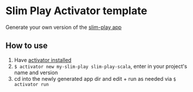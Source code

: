 # Slim Play Activator template

Generate your own version of the [slim-play app](https://github.com/lloydmeta/slim-play)

## How to use

1. Have [activator installed](https://www.typesafe.com/community/core-tools/activator-and-sbt)
2. `$ activator new my-slim-play slim-play-scala`, enter in your project's name and version
3. cd into the newly generated app dir and edit + run as needed via `$ activator run`